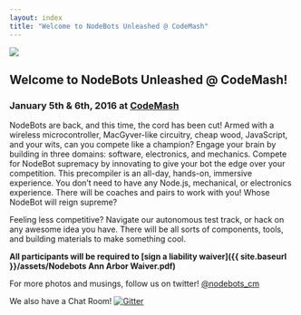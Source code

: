 ```yaml
---
layout: index
title: "Welcome to NodeBots Unleashed @ CodeMash"
---
```


<img class="logo intro-logo" src="{{ site.baseurl }}/assets/nodebots.day.png" />

## Welcome to NodeBots Unleashed @ CodeMash!
### January 5th & 6th, 2016 at [CodeMash](http://www.codemash.org)
NodeBots are back, and this time, the cord has been cut! Armed with a wireless microcontroller, MacGyver-like circuitry, cheap wood, JavaScript, and your wits, can you compete like a champion? Engage your brain by building in three domains: software, electronics, and mechanics. Compete for NodeBot supremacy by innovating to give your bot the edge over your competition. This precompiler is an all-day, hands-on, immersive experience. You don’t need to have any Node.js, mechanical, or electronics experience. There will be coaches and pairs to work with you! Whose NodeBot will reign supreme? 

Feeling less competitive? Navigate our autonomous test track, or hack on any awesome idea you have. There will be all sorts of components, tools, and building materials to make something cool.

**All participants will be required to [sign a liability waiver]({{ site.baseurl }}/assets/Nodebots Ann Arbor Waiver.pdf)**

For more photos and musings, follow us on twitter! <a href="http://twitter.com/nodebots_cm"><i class="fa fa-twitter-square fa-2x"></i> @nodebots_cm</a>

We also have a Chat Room! [![Gitter](https://badges.gitter.im/Join%20Chat.svg)](https://gitter.im/BrianGenisio/codemash-nodebots-docs?utm_source=badge&utm_medium=badge&utm_campaign=pr-badge)

